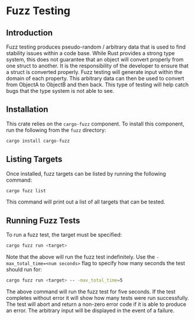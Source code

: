# Fuzz Testing

## Introduction

Fuzz testing produces pseudo-random / arbitrary data that is used to find
stability issues within a code base. While Rust provides a strong type system,
this does not guarantee that an object will convert properly from one struct
to another. It is the responsibility of the developer to ensure that a struct
is converted properly. Fuzz testing will generate input within the domain of
each property. This arbitrary data can then be used to convert from ObjectA
to ObjectB and then back. This type of testing will help catch bugs that the
type system is not able to see.

## Installation

This crate relies on the `cargo-fuzz` component. To install this component,
run the following from the `fuzz` directory:

```bash
cargo install cargo-fuzz
```

## Listing Targets

Once installed, fuzz targets can be listed by running the following command:

```bash
cargo fuzz list
```

This command will print out a list of all targets that can be tested.

## Running Fuzz Tests

To run a fuzz test, the target must be specified:

```bash
cargo fuzz run <target>
```

Note that the above will run the fuzz test indefinitely. Use the
`-max_total_time=<num seconds>` flag to specify how many seconds the test
should run for:

```bash
cargo fuzz run <target> -- -max_total_time=5
```

The above command will run the fuzz test for five seconds. If the test
completes without error it will show how many tests were run successfully.
The test will abort and return a non-zero error code if it is able to produce
an error. The arbitrary input will be displayed in the event of a failure.
